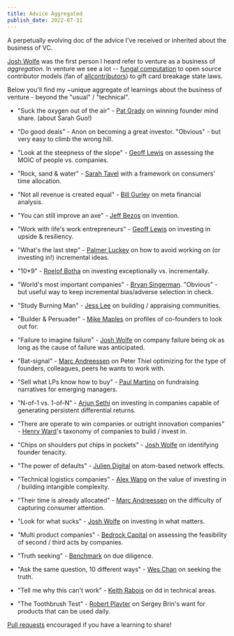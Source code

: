 ```yaml
---
title: Advice Aggregated
publish_date: 2022-07-31
---
```


A perpetually evolving doc of the advice I've received or inherited about the business of VC.

[Josh Wolfe](https://luxcapital.com/team/josh-wolfe/) was the first person I heard refer to venture as a business of *aggregation*. In venture we see a lot -- [fungal computation](https://www.ncbi.nlm.nih.gov/pmc/articles/PMC6227805/) to open source contributor models (fan of [allcontributors](https://allcontributors.org/)) to gift card breakage state laws.

Below you'll find my ~unique aggregate of learnings about the business of venture - beyond the "usual" / "technical".    

- "Suck the oxygen out of the air" - [Pat Grady](https://twitter.com/gradypb/status/1500853918036729856?s=20&t=nBg6rHzCk0fTZD5avEMTEg) on winning founder mind share. (about Sarah Guo!)

- "Do good deals" - Anon on becoming a great investor. "Obvious" - but very easy to climb the wrong hill.

- "Look at the steepness of the slope" - [Geoff Lewis](https://www.youtube.com/watch?v=gd8ljRyBmTQ) on assessing the MOIC of people vs. companies.

- "Rock, sand & water" - [Sarah Tavel](https://sarahtavel.medium.com/the-opportunity-and-risks-for-consumer-startups-in-a-social-distancing-world-a-framework-for-15f65e2fbdff) with a framework on consumers' time allocation.

- "Not all revenue is created equal" - [Bill Gurley](https://abovethecrowd.com/2011/05/24/all-revenue-is-not-created-equal-the-keys-to-the-10x-revenue-club/) on meta financial analysis.

- "You can still improve an axe" - [Jeff Bezos](https://twitter.com/jeffbezos/status/1579252993903710209?s=46&t=e_5RETxF9pcys_FJLcDziQ) on invention. 

- "Work with life's work entrepreneurs" - [Geoff Lewis](https://twitter.com/GeoffLewisOrg/status/1535389983661559809) on investing in upside & resiliency. 

- "What's the last step" - [Palmer Luckey](https://www.youtube.com/watch?v=dMhVrYhQUsk) on how to avoid working on (or investing in!) incremental ideas. 

- "10*9" - [Roelof Botha](https://www.protocol.com/sequoia-roelof-botha) on investing exceptionally vs. incrementally. 

- "World's most important companies" - [Bryan Singerman](https://www.joincolossus.com/episodes/34530101/singerman-investing-in-the-best-founders). "Obvious" - but useful way to keep incremental bias/adverse selection in check.

- "Study Burning Man" - [Jess Lee](https://podcasts.apple.com/ca/podcast/jess-lee-designing-investment-products/id1154105909?i=1000568849876) on building / appraising communities.  

- "Builder & Persuader" - [Mike Maples](https://ventureunlocked.substack.com/p/mikemaples019) on profiles of co-founders to look out for. 

- "Failure to imagine failure" - [Josh Wolfe](https://twitter.com/wolfejosh/status/1239006370382393345?lang=en-GB) on company failure being ok as long as the cause of failure was anticipated.  

- "Bat-signal" - [Marc Andreessen](https://conversationswithtyler.com/episodes/marc-andreessen/) on Peter Thiel optimizing for the type of founders, colleagues, peers he wants to work with. 

- "Sell what LPs know how to buy" - [Paul Martino](https://ventureunlocked.substack.com/p/paulmartino) on fundraising narratives for emerging managers. 

- "N-of-1 vs. 1-of-N" - [Arjun Sethi](https://tribecap.co/faq-on-carta-n-of-1-and-atomic-units/) on investing in companies capable of generating persistent differential returns. 

- "There are operate to win companies or outright innovation companies" - [Henry Ward](https://podcasts.apple.com/us/podcast/henry-ward-transforming-private-markets/id1154105909?i=1000558237878)'s taxonomy of companies to build / invest in.

- "Chips on shoulders put chips in pockets" - [Josh Wolfe](https://twitter.com/wolfejosh/status/1284108444656717825?s=20&t=30e5q8b_mhQQdJEDrQ_4aQ) on identifying founder tenacity. 

- "The power of defaults" - [Julien Digital](https://julian.digital/2021/12/20/the-power-of-defaults/) on atom-based network effects.

- "Technical logistics companies" - [Alex Wang](https://podcasts.apple.com/us/podcast/alexandr-wang-a-primer-on-ai/id1154105909?i=1000557211885) on the value of investing in / building intangible complexity. 

- "Their time is already allocated" - [Marc Andreessen](https://www.joincolossus.com/episodes/58516750/andreessen-making-the-future) on the difficulty of capturing consumer attention.   

- "Look for what sucks" - [Josh Wolfe](https://podcasts.apple.com/us/podcast/josh-wolfe-the-tech-imperative/id1154105909?i=1000436137469) on investing in what matters. 

- "Multi product companies" - [Bedrock Capital](https://www.bedrockcap.com/letters/rippling-is-built-different) on assessing the feasibility of second / third acts by companies.

- "Truth seeking" - [Benchmark](https://www.acquired.fm/episodes/benchmark-part-ii-the-dinner) on due diligence.

- "Ask the same question, 10 different ways" - [Wes Chan](https://www.thetwentyminutevc.com/wes-chan/) on seeking the truth. 

- "Tell me why this can't work" - [Keith Rabois](https://www.youtube.com/watch?v=fA00lIUES9A) on dd in technical areas.

- "The Toothbrush Test" - [Robert Playter](https://www.youtube.com/watch?v=cLVdsZ3I5os) on Sergey Brin's want for products that can be used daily.

[Pull requests](https://github.com/alexmackenzie-wx/blog) encouraged if you have a learning to share!
